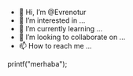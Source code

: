 - 👋 Hi, I’m @Evrenotur
- 👀 I’m interested in ...
- 🌱 I’m currently learning ...
- 💞️ I’m looking to collaborate on ...
- 📫 How to reach me ...

<!---
Evrenotur/Evrenotur is a ✨ special ✨ repository because its `README.md` (this file) appears on your GitHub profile.
You can click the Preview link to take a look at your changes.
--->
printf("merhaba");

